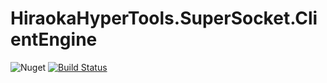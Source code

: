 # HiraokaHyperTools.SuperSocket.ClientEngine

![Nuget](https://img.shields.io/nuget/v/HiraokaHyperTools.SuperSocket.ClientEngine)
[![Build Status](https://dev.azure.com/HiraokaHyperTools/HiraokaHyperTools.SuperSocket.ClientEngine/_apis/build/status/HiraokaHyperTools.SuperSocket.ClientEngine?branchName=master%2Bfix-104)](https://dev.azure.com/HiraokaHyperTools/HiraokaHyperTools.SuperSocket.ClientEngine/_build/latest?definitionId=8&branchName=master%2Bfix-104)
